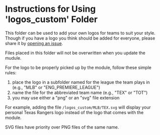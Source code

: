 # Instructions for Using 'logos_custom' Folder

This folder can be used to add your own logos for teams to suit your style.  Though if you have a logo you think should be added for everyone, please share it by [opening an issue](https://github.com/dathbe/MMM-MyScoreboard/issues).

Files placed in this folder will not be overwritten when you update the mudule.

For the logo to be properly picked up by the module, follow these simple rules:

1) place the logo in a subfolder named for the league the team plays in (e.g., "MLB" or "ENG_PREMIERE_LEAGUE")
2) name the file for the abbreviated team name (e.g., "TEX" or "TOT")
3) you may use either a "png" or an "svg" file extension

For example, adding the file `/logos_custom/MLB/TEX.svg` will display your personal Texas Rangers logo instead of the logo that comes with the module.

SVG files have priority over PNG files of the same name.
